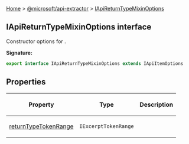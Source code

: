 [Home](./index) &gt; [@microsoft/api-extractor](./api-extractor.md) &gt; [IApiReturnTypeMixinOptions](./api-extractor.iapireturntypemixinoptions.md)

## IApiReturnTypeMixinOptions interface

Constructor options for .

<b>Signature:</b>

```typescript
export interface IApiReturnTypeMixinOptions extends IApiItemOptions 
```

## Properties

|  <p>Property</p> | <p>Type</p> | <p>Description</p> |
|  --- | --- | --- |
|  <p>[returnTypeTokenRange](./api-extractor.iapireturntypemixinoptions.returntypetokenrange.md)</p> | <p>`IExcerptTokenRange`</p> |  |

